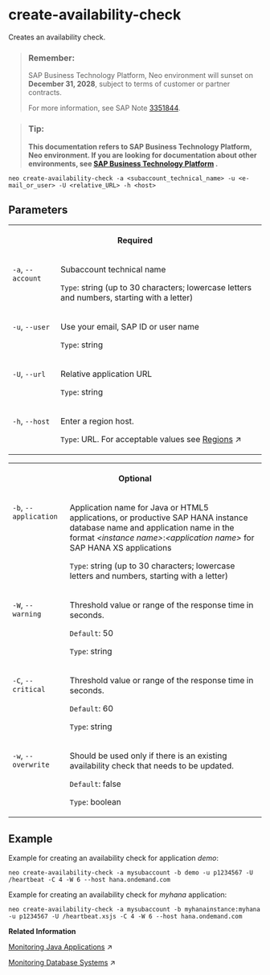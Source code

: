<!-- loio83d45827519b413bb98c4e2aaf9b3752 -->

# create-availability-check

Creates an availability check.



> ### Remember:  
> SAP Business Technology Platform, Neo environment will sunset on **December 31, 2028**, subject to terms of customer or partner contracts.
> 
> For more information, see SAP Note [3351844](https://me.sap.com/notes/3351844).

> ### Tip:  
> **This documentation refers to SAP Business Technology Platform, Neo environment. If you are looking for documentation about other environments, see [SAP Business Technology Platform](https://help.sap.com/docs/btp/sap-business-technology-platform/sap-business-technology-platform?version=Cloud) .**



```
neo create-availability-check -a <subaccount_technical_name> -u <e-mail_or_user> -U <relative_URL> -h <host>
```



## Parameters


<table>
<tr>
<th valign="top" colspan="2">

Required

</th>
</tr>
<tr>
<td valign="top">

`-a`, `--account`

</td>
<td valign="top">

Subaccount technical name

`Type`: string \(up to 30 characters; lowercase letters and numbers, starting with a letter\)

</td>
</tr>
<tr>
<td valign="top">

`-u`, `--user`

</td>
<td valign="top">

Use your email, SAP ID or user name

`Type`: string

</td>
</tr>
<tr>
<td valign="top">

`-U`, `--url`

</td>
<td valign="top">

Relative application URL

`Type`: string

</td>
</tr>
<tr>
<td valign="top">

`-h`, `--host`

</td>
<td valign="top">

Enter a region host.

`Type`: URL. For acceptable values see [Regions](https://help.sap.com/viewer/65de2977205c403bbc107264b8eccf4b/Cloud/en-US/350356d1dc314d3199dca15bd2ab9b0e.html "You can deploy applications in different regions. Each region represents a geographical location (for example, Europe, US East) where applications, data, or services are hosted.") :arrow_upper_right:

</td>
</tr>
</table>


<table>
<tr>
<th valign="top" colspan="2">

Optional

</th>
</tr>
<tr>
<td valign="top">

`-b`, `--application` 

</td>
<td valign="top">

Application name for Java or HTML5 applications, or productive SAP HANA instance database name and application name in the format *<instance name\>*:*<application name\>* for SAP HANA XS applications

`Type`: string \(up to 30 characters; lowercase letters and numbers, starting with a letter\)

</td>
</tr>
<tr>
<td valign="top">

`-W`, `--warning`

</td>
<td valign="top">

Threshold value or range of the response time in seconds.

`Default`: 50

`Type`: string

</td>
</tr>
<tr>
<td valign="top">

`-C`, `--critical`

</td>
<td valign="top">

Threshold value or range of the response time in seconds.

`Default`: 60

`Type`: string

</td>
</tr>
<tr>
<td valign="top">

`-w`, `--overwrite`

</td>
<td valign="top">

Should be used only if there is an existing availability check that needs to be updated.

`Default`: false

`Type`: boolean

</td>
</tr>
</table>



<a name="loio83d45827519b413bb98c4e2aaf9b3752__section_jqc_fzt_5fb"/>

## Example

Example for creating an availability check for application *demo*:

```
neo create-availability-check -a mysubaccount -b demo -u p1234567 -U /heartbeat -C 4 -W 6 --host hana.ondemand.com
```

Example for creating an availability check for *myhana* application:

```
neo create-availability-check -a mysubaccount -b myhanainstance:myhana -u p1234567 -U /heartbeat.xsjs -C 4 -W 6 --host hana.ondemand.com
```

**Related Information**  


[Monitoring Java Applications](https://help.sap.com/viewer/64f7d2b06c6b40a9b3097860c5930641/Cloud/en-US/cf4b2953c2534c0a9b491abf5a4847d7.html "") :arrow_upper_right:

[Monitoring Database Systems](https://help.sap.com/viewer/64f7d2b06c6b40a9b3097860c5930641/Cloud/en-US/d5c5c6a37c944ce78fcccf2b84243d8a.html "You can monitor your database system by viewing its metrics in the SAP BTP cockpit, by retrieving them with the Metrics REST API, or by receiving alerts for them. Furthermore, when you use an SAP HANA database system, you can also configure monitoring for its SAP HANA XS applications.") :arrow_upper_right:

